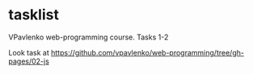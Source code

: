 # tasklist
VPavlenko web-programming course. Tasks 1-2


Look task at https://github.com/vpavlenko/web-programming/tree/gh-pages/02-js
